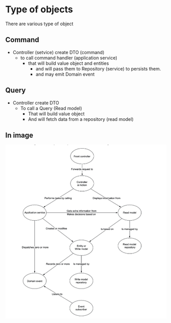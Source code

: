# Type of objects

There are various type of object

## Command
- Controller (setvice) create DTO (command)
  - to call command handler (application service)
    - that will build value object and entities 
      - and will pass them to Repository (service) to persists them.
      - and may emit Domain event

## Query
- Controller create DTO
    - To call a Query (Read model)
      - That will build value object
      - And will fetch data from a repository (read model)

## In image

![](object-flow.png)